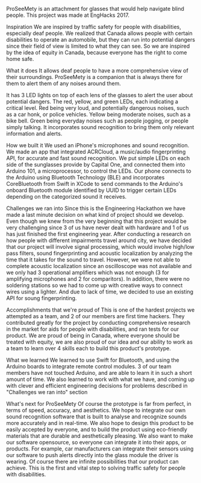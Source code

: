 ProSeeMety is an attachment for glasses that would help navigate blind people. This project was made at EngHacks 2017.

Inspiration
We are inspired by traffic safety for people with disabilities, especially deaf people. We realized that Canada allows people with certain disabilities to operate an automobile, but they can run into potential dangers since their field of view is limited to what they can see. So we are inspired by the idea of equity in Canada, because everyone has the right to come home safe.

What it does
It allows deaf people to have a more comprehensive view of their surroundings. ProSeeMety is a companion that is always there for them to alert them of any noises around them.

It has 3 LED lights on top of each lens of the glasses to alert the user about potential dangers. The red, yellow, and green LEDs, each indicating a critical level. Red being very loud, and potentially dangerous noises, such as a car honk, or police vehicles. Yellow being moderate noises, such as a bike bell. Green being everyday noises such as people jogging, or people simply talking. It incorporates sound recognition to bring them only relevant information and alerts.

How we built it
We used an iPhone's microphones and sound recognition. We made an app that integrated ACRCloud, a music/audio fingerprinting API, for accurate and fast sound recognition. We put simple LEDs on each side of the sunglasses provide by Capital One, and connected them into Arduino 101, a microprocessor, to control the LEDs. Our phone connects to the Arduino using Bluetooth Technology (BLE) and incorporates CoreBluetooth from Swift in XCode to send commands to the Arduino's onboard Bluetooth module identified by UUID to trigger certain LEDs depending on the categorized sound it receives.

Challenges we ran into
Since this is the Engineering Hackathon we have made a last minute decision on what kind of project should we develop. Even though we knew from the very beginning that this project would be very challenging since 3 of us have never dealt with hardware and 1 of us has just finished the first engineering year. After conducting a research on how people with different impairments travel around city, we have decided that our project will involve signal processing, which would involve high/low pass filters, sound fingerprinting and acoustic localization by analyzing the time that it takes for the sound to travel. However, we were not able to complete acoustic localization since an oscilloscope was not available and we only had 3 operational amplifiers which was not enough (3 for amplifying microphones and 2 for comparitors). In addition, there were no soldering stations so we had to come up with creative ways to connect wires using a lighter. And due to lack of time, we decided to use an existing API for soung fingerprinting.

Accomplishments that we're proud of
This is one of the hardest projects we attempted as a team, and 2 of our members are first time hackers. They contributed greatly for the project by conducting comprehensive research in the market for aids for people with disabilities, and ran tests for our product. We are proud of being in Canada, where everyone should be treated with equity, we are also proud of our idea and our ability to work as a team to learn over 4 skills each to build this product's prototype.

What we learned
We learned to use Swift for Bluetooth, and using the Arduino boards to integrate remote control modules. 3 of our team members have not touched Arduino, and are able to learn it in such a short amount of time. We also learned to work with what we have, and coming up with clever and efficient engineering decisions for problems described in "Challenges we ran into" section

What's next for ProSeeMety
Of course the prototype is far from perfect, in terms of speed, accuracy, and aesthetics. We hope to integrate our own sound recognition software that is built to analyse and recognize sounds more accurately and in real-time. We also hope to design this product to be easily accepted by everyone, and to build the product using eco-friendly materials that are durable and aesthetically pleasing. We also want to make our software opensource, so everyone can integrate it into their apps, or products. For example, car manufacturers can integrate their sensors using our software to push alerts directly into the glass module the driver is wearing. Of course there are infinite possibilities that our product can achieve. This is the first and vital step to solving traffic safety for people with disabilities.
